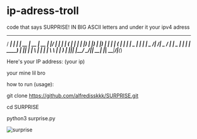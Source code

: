 # ip-adress-troll
code that says  SURPRISE! IN BIG ASCII letters and under it your ipv4 adress 
  
   _____ _    _ _____  _____  _____  _____  _____ ______ _ 
  / ____| |  | |  __ \|  __ \|  __ \|_   _|/ ____|  ____| |
 | (___ | |  | | |__) | |__) | |__) | | | | (___ | |__  | |
  \___ \| |  | |  _  /|  ___/|  _  /  | |  \___ \|  __| | |
  ____) | |__| | | \ \| |    | | \ \ _| |_ ____) | |____|_|
 |_____/ \____/|_|  \_\_|    |_|  \_\_____|_____/|______(_)
                                                           
                                                           


Here's your IP address: (your ip)

your mine lil bro

how to run (usage):

git clone https://github.com/alfredisskkk/SURPRISE.git

cd SURPRISE

python3 surprise.py

![surprise](https://github.com/alfredisskkk/SURPRISE/assets/139810278/44b6f508-bccb-4d06-a901-0ccef115f6bc)
